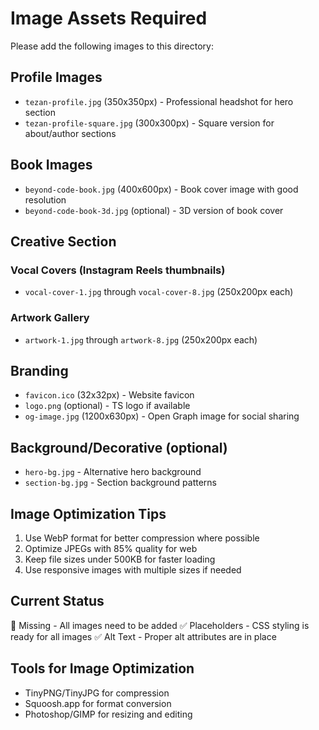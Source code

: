 # Image Assets Required

Please add the following images to this directory:

## Profile Images
- `tezan-profile.jpg` (350x350px) - Professional headshot for hero section
- `tezan-profile-square.jpg` (300x300px) - Square version for about/author sections

## Book Images
- `beyond-code-book.jpg` (400x600px) - Book cover image with good resolution
- `beyond-code-book-3d.jpg` (optional) - 3D version of book cover

## Creative Section
### Vocal Covers (Instagram Reels thumbnails)
- `vocal-cover-1.jpg` through `vocal-cover-8.jpg` (250x200px each)

### Artwork Gallery
- `artwork-1.jpg` through `artwork-8.jpg` (250x200px each)

## Branding
- `favicon.ico` (32x32px) - Website favicon
- `logo.png` (optional) - TS logo if available
- `og-image.jpg` (1200x630px) - Open Graph image for social sharing

## Background/Decorative (optional)
- `hero-bg.jpg` - Alternative hero background
- `section-bg.jpg` - Section background patterns

## Image Optimization Tips
1. Use WebP format for better compression where possible
2. Optimize JPEGs with 85% quality for web
3. Keep file sizes under 500KB for faster loading
4. Use responsive images with multiple sizes if needed

## Current Status
🔴 Missing - All images need to be added
✅ Placeholders - CSS styling is ready for all images
✅ Alt Text - Proper alt attributes are in place

## Tools for Image Optimization
- TinyPNG/TinyJPG for compression
- Squoosh.app for format conversion
- Photoshop/GIMP for resizing and editing
